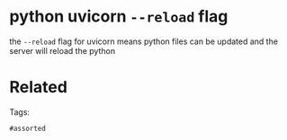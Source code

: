 # python uvicorn `--reload` flag
the `--reload` flag for uvicorn means python files can be updated and the server will reload the python

# Related


Tags:

    #assorted
